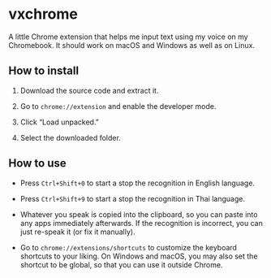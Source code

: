# vxchrome

A little Chrome extension that helps me input text using my voice on my Chromebook.
It should work on macOS and Windows as well as on Linux.

## How to install

1. Download the source code and extract it.

2. Go to `chrome://extension` and enable the developer mode.

3. Click “Load unpacked.”

4. Select the downloaded folder.

## How to use

- Press `Ctrl+Shift+0` to start a stop the recognition in English language.

- Press `Ctrl+Shift+9` to start a stop the recognition in Thai language.

- Whatever you speak is copied into the clipboard, so you can paste into any apps immediately afterwards.
  If the recognition is incorrect, you can just re-speak it (or fix it manually).

- Go to `chrome://extensions/shortcuts` to customize the keyboard shortcuts to your liking.
  On Windows and macOS, you may also set the shortcut to be global, so that you can use it outside Chrome.
